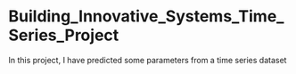 # Building_Innovative_Systems_Time_Series_Project
In this project, I have predicted some parameters from a time series dataset
